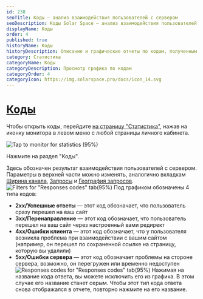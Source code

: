 ```yaml
---
id: 238
seoTitle: Коды — анализ взаимодействия пользователей с сервером
seoDescription: Коды Solar Space — анализ взаимодействия пользователей с сервером. Узнайте, какие коды наиболее часто используются на вашем сайте, и оптимизируйте взаимодействие пользователей с вашим ресурсом
displayName: Коды
order: 4
published: true
historyName: Коды
historyDescription: Описание и графические отчеты по кодам, полученным от сервера
category: Статистика
categoryName: Коды
categoryDescription: Просмотр графика по кодам
categoryOrder: 4
categoryIcon: https://img.solarspace.pro/docs/icon_14.svg
---
```


# [Коды](response-codes)

Чтобы открыть коды, перейдите [на страницу "Статистика"]([235]), нажав на иконку монитора в левом меню с любой страницы личного кабинета.

![Tap to monitor for statistics (95%)](https://img.solarspace.pro/docs/tap-to-monitor-for-statistics.jpg "Переход на страницу Статистика")

Нажмите на раздел "Коды".

Здесь обозначен результат взаимодействия пользователей с сервером. Параметры в верхней части можно изменять, аналогично вкладкам [Ширина канала]([236]), [Запросы]([237]) и [География запросов]([239]).
![Filters for "Responses codes" tab(95%)](https://img.solarspace.pro/docs/statistics-codes-of-responces.jpg "Фильтры для вкладки 'Коды'")
Под графиком обозначены 4 типа кодов:
- **2хх/Успешные ответы** — этот код обозначает, что пользователь сразу перешел на ваш сайт
- **3хх/Перенаправление** — этот код обозначает, что пользователь перешел на ваш сайт через настроенный вами редирект
- **4хх/Ошибки клиента** — этот код обозначает, что у пользователя возникла проблема при взаимодействии с вашим сайтом (например, он перешел по сохраненной ссылке на страницу, которую вы удалили)
- **5хх/Ошибки сервера** — этот код обозначает проблемы на стороне сервера, возможно, он перегружен или временно недоступен
![Responses codes for "Responses codes" tab(95%)](https://img.solarspace.pro/docs/statistics-codes-of-responces-2.jpg "Коды для вкладки 'Коды'")
Нажимая на название кода ответа, вы можете исключить его из графика. В этом случае его название станет серым. Чтобы этот тип кода ответа снова отображался в отчете, повторно нажмите на его название.